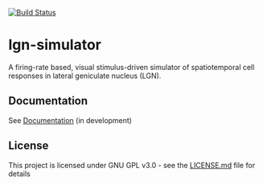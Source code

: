 [![Build Status](https://travis-ci.org/miladh/lgn-simulator.svg?branch=dev)](https://travis-ci.org/miladh/lgn-simulator)

# lgn-simulator

A firing-rate based, visual stimulus-driven simulator of spatiotemporal cell responses in lateral geniculate nucleus (LGN). 

## Documentation

See [Documentation](http://miladh.github.io/lgn-simulator/doc/index.html) (in development)

## License

This project is licensed under GNU GPL v3.0 - see the [LICENSE.md](https://github.com/miladh/lgn-simulator/blob/dev/LICENSE) file for details
